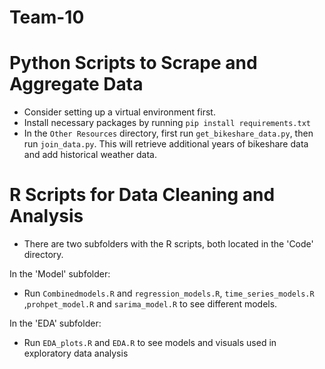 # Team-10

# Python Scripts to Scrape and Aggregate Data

* Consider setting up a virtual environment first.
* Install necessary packages by running `pip install requirements.txt`
* In the `Other Resources` directory, first run `get_bikeshare_data.py`, then run `join_data.py`. This will retrieve additional years of bikeshare data and add historical weather data.

# R Scripts for Data Cleaning and Analysis
* There are two subfolders with the R scripts, both located in the 'Code' directory. 

In the 'Model' subfolder:
* Run `Combinedmodels.R` and `regression_models.R`, `time_series_models.R` ,`prohpet_model.R` and `sarima_model.R` to see different models.

In the 'EDA' subfolder:
* Run `EDA_plots.R` and `EDA.R` to see models and visuals used in exploratory data analysis